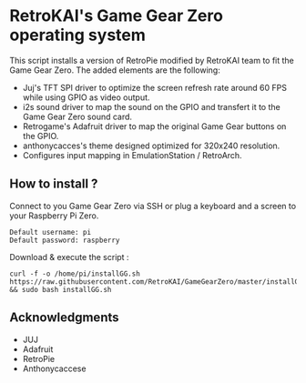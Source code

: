 
# RetroKAI's Game Gear Zero operating system

This script installs a version of RetroPie modified by RetroKAI team to fit the Game Gear Zero. 
The added elements are the following:

- Juj's TFT SPI driver to optimize the screen refresh rate around 60 FPS while using GPIO as video output.
- i2s sound driver to map the sound on the GPIO and transfert it to the Game Gear Zero sound card.
- Retrogame's Adafruit driver to map the original Game Gear buttons on the GPIO.
- anthonycacces's theme designed optimized for 320x240 resolution.
- Configures input mapping in EmulationStation / RetroArch.

## How to install ?

Connect to you Game Gear Zero via SSH or plug a keyboard and a screen to your Raspberry Pi Zero.

```
Default username: pi
Default password: raspberry
```

Download & execute the script :

```shell
curl -f -o /home/pi/installGG.sh https://raw.githubusercontent.com/RetroKAI/GameGearZero/master/installGG.sh && sudo bash installGG.sh
```

## Acknowledgments
- JUJ
- Adafruit
- RetroPie
- Anthonycaccese
